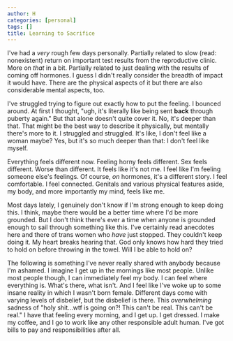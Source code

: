 ```yaml
---
author: H
categories: [personal]
tags: []
title: Learning to Sacrifice
---
```

I've had a _very_ rough few days personally. Partially related to slow (read: nonexistent) return on important test results from the reproductive clinic. More on _that_ in a bit. Partially related to just dealing with the results of coming off hormones. I guess I didn't really consider the breadth of impact it would have. There are the physical aspects of it but there are also considerable mental aspects, too.

I've struggled trying to figure out exactly how to put the feeling. I bounced around. At first I thought, "ugh, it's literally like being sent **back** through puberty again." But that alone doesn't quite cover it. No, it's deeper than that. That might be the best way to describe it physically, but mentally there's more to it. I struggled and struggled. It's like, I don't feel like a woman maybe? Yes, but it's so much deeper than that: I don't feel like myself.

Everything feels different now. Feeling horny feels different. Sex feels different. Worse than different. It feels like it's not me. I feel like I'm feeling someone else's feelings. Of course, _on_ hormones, it's a different story. I feel comfortable. I feel connected. Genitals and various physical features aside, my body, and more importantly my mind, feels like me.

Most days lately, I genuinely don't know if I'm strong enough to keep doing this. I think, maybe there would be a better time where I'd be more grounded. But I don't think there's ever a time when anyone is grounded enough to sail through something like this. I've certainly read anecdotes here and there of trans women who _have_ just stopped. They couldn't keep doing it. My heart breaks hearing that. God only knows how hard they tried to hold on before throwing in the towel. Will I be able to hold on?

The following is something I've never really shared with anybody because I'm ashamed. I imagine I get up in the mornings like most people. Unlike most people though, I can immediately feel my body. I can feel where everything is. What's there, what isn't. And I feel like I've woke up to some insane reality in which I wasn't born female. Different days come with varying levels of disbelief, but the disbelief is there. This _overwhelming_ sadness of "holy shit...wtf is going on?! This can't be real. This can't be real." I have that feeling every morning, and I get up. I get dressed. I make my coffee, and I go to work like any other responsible adult human. I've got bills to pay and responsibilities after all.